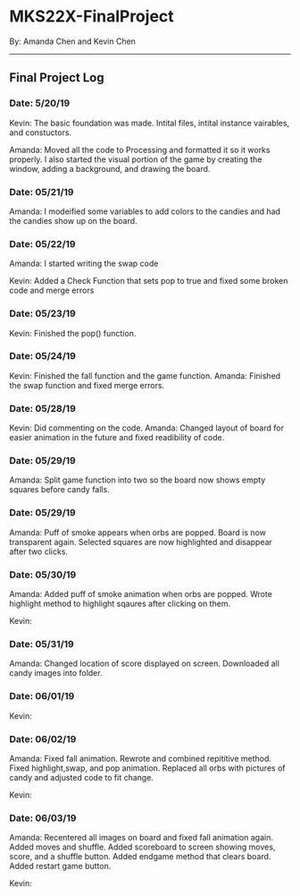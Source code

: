 # MKS22X-FinalProject
By: Amanda Chen and Kevin Chen
***

## Final Project Log

### Date: 5/20/19
Kevin: 
       The basic foundation was made. 
       Intital files, intital instance vairables, and constuctors.

Amanda: 
       Moved all the code to Processing and formatted it so it works properly. 
       I also started the visual portion of the game by    creating the window, adding a background, and drawing the board.

### Date: 05/21/19
Amanda: 
       I modeified some variables to add colors to the candies and had the candies show up on the board.

### Date: 05/22/19
Amanda: I started writing the swap code

Kevin: Added a Check Function that sets pop to true and fixed some broken code and merge errors
       
### Date: 05/23/19
Kevin: Finished the pop() function.

### Date: 05/24/19
Kevin: Finished the fall function and the game function.
Amanda: Finished the swap function and fixed merge errors.

### Date: 05/28/19
Kevin: Did commenting on the code.
Amanda: Changed layout of board for easier animation in the future and fixed readibility of code.

### Date: 05/29/19
Amanda: Split game function into two so the board now shows empty squares before candy falls.

### Date: 05/29/19
Amanda: Puff of smoke appears when orbs are popped.
        Board is now transparent again.
        Selected squares are now highlighted and disappear after two clicks.

### Date: 05/30/19
Amanda: Added puff of smoke animation when orbs are popped.
        Wrote highlight method to highlight sqaures after clicking on them.
        
Kevin: 
        
### Date: 05/31/19
Amanda: Changed location of score displayed on screen.
        Downloaded all candy images into folder.
        
### Date: 06/01/19
Kevin: 

### Date: 06/02/19
Amanda: Fixed fall animation.
        Rewrote and combined repititive method.
        Fixed highlight,swap, and pop animation.
        Replaced all orbs with pictures of candy and adjusted code to fit change.
        
Kevin:

### Date: 06/03/19
Amanda: Recentered all images on board and fixed fall animation again.
        Added moves and shuffle.
        Added scoreboard to screen showing moves, score, and a shuffle button.
        Added endgame method that clears board.
        Added restart game button.
        
Kevin:
